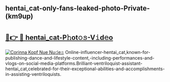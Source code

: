 ## hentai_cat-only-fans​-leaked-photo​-Private-(km9up)


# <h2><a href="https://mediaupload.pro?title=hentai_cat&ref=git">🔗👉 🔴 hentai_cat-P𝚑ot𝚘𝚜-V𝚒d𝚎o</a></h2>

[![Corinna Kopf Nue Nu𝚍e𝚜](https://i.imgur.com/0qMVB7G.gif)](https://mediaupload.pro?title=hentai_cat&ref=git)
Online-influencer-hentai_cat,known-for-publishing-dance-and-lifestyle-content,-including-performances-and-vlogs-on-social-media-platforms.Brilliant-ventriloquist-assistant-hentai_cat,celebrated-for-their-exceptional-abilities-and-accomplishments-in-assisting-ventriloquists.  